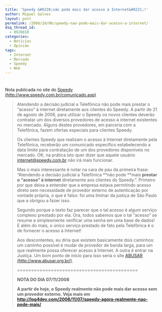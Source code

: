 ```yaml
---
title: 'Speedy &#8220;não pode mais dar acesso à Internet&#8221;!'
author: Miguel Galves
layout: post
permalink: /2008/10/06/speedy-nao-pode-mais-dar-acesso-a-internet/
dsq_thread_id:
  - 8926018
categories:
  - Notícias
  - Opinião
tags:
  - Internet
  - Mercado
  - Speedy
  - Web
---
```

# 

Nota publicada no site do [Speedy (http://www.speedy.com.br/comunicado.asp)][1] 
> Atendendo a decisão judicial a Telefônica não pode mais prestar o “acesso” à internet diretamente aos clientes do Speedy. 
> A partir de 21 de agosto de 2008, para utilizar o Speedy os novos clientes deverão contratar um dos diversos provedores de acesso à internet existentes no mercado. Alguns destes provedores, em parceria com a Telefônica, fazem ofertas especiais para clientes Speedy.
> 
> Os clientes Speedy que realizam o acesso à Internet diretamente pela Telefônica, receberão um comunicado específico estabelecendo a data limite para contratação de um dos provedores disponíveis no mercado. OK, na prática isto quer dizer que aquele usuário internet@speedy.com.br não irá mais funcionar.
> 
> Mas o mais interessante é notar na cara de pau da primeira frase:  “Atendendo a decisão judicial a Telefônica **não pode **mais **prestar o “acesso” à internet** diretamente aos clientes do Speedy.”. Primeiro por que deixa a entender que a empresa estava permitindo acesso direto sem necessidade de provedor externo de autenticação por vontade própria, o que é falso: foi uma liminar da justiça de São Paulo que a obrigou a fazer isso.
> 
> Segundo porque o texto faz parecer que o tal acesso é algum serviço complexo prestado por ela. Ora, todos sabemos que o tal “acesso” se resume a simplesmente verificar uma senha em uma base de dados! E além do mais, o único serviço prestado de fato pela Telefônica é o de fornecer o acesso à Internet!
> 
> Aos descontentes, eu diria que existem basicamente dois caminhos: um caminho possível é mudar de provedor de banda larga, para um que realmente possa oferecer acesso à Internet. A outra é entrar na Justiça. Um bom ponto de início para isso seria o site [ABUSAR (http://www.abusar.org.br/)][2].
> 
> ===========================================
> 
> **NOTA DO DIA 07/11/2008**
> 
> **A partir de hoje, o Speedy realmente não pode mais dar acesso sem um provedor externo. Veja mais em [http://log4dev.com/2008/11/07/speedy-agora-realmente-nao-pode-mais/ ][3]**

 [1]: http://www.speedy.com.br/comunicado.asp
 [2]: http://www.abusar.org.br/
 [3]: http://log4dev.com/2008/11/07/speedy-agora-realmente-nao-pode-mais/